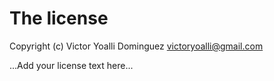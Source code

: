 # The license

Copyright (c) Victor Yoalli Dominguez <victoryoalli@gmail.com>

...Add your license text here...